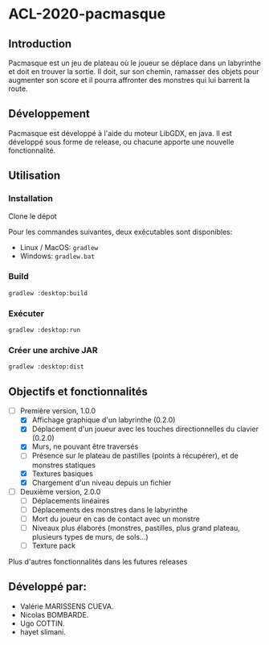 # ACL-2020-pacmasque

## Introduction

Pacmasque est un jeu de plateau où le joueur se déplace dans un labyrinthe et 
doit en trouver la sortie. Il doit, sur son chemin, ramasser des objets pour 
augmenter son score et il pourra affronter des monstres qui lui barrent la 
route.

## Développement

Pacmasque est développé à l'aide du moteur LibGDX, en java. Il est développé 
sous forme de release, ou chacune apporte une nouvelle fonctionnalité.

## Utilisation

### Installation
Clone le dépot

Pour les commandes suivantes, deux exécutables sont disponibles:
- Linux / MacOS: `gradlew`
- Windows: `gradlew.bat`

### Build

`gradlew :desktop:build`

### Exécuter

`gradlew :desktop:run`

### Créer une archive JAR

`gradlew :desktop:dist`

## Objectifs et fonctionnalités

- [ ] Première version, 1.0.0
    - [x] Affichage graphique d'un labyrinthe (0.2.0)
    - [x] Déplacement d'un joueur avec les touches directionnelles du clavier (0.2.0)
    - [x] Murs, ne pouvant être traversés
    - [ ] Présence sur le plateau de pastilles (points à récupérer), et de 
    monstres statiques
    - [x] Textures basiques
    - [x] Chargement d'un niveau depuis un fichier

- [ ] Deuxième version, 2.0.0
    - [ ] Déplacements linéaires
    - [ ] Déplacements des monstres dans le labyrinthe
    - [ ] Mort du joueur en cas de contact avec un monstre
    - [ ] Niveaux plus élaborés (monstres, pastilles, plus grand plateau, plusieurs types de murs, de sols…)
    - [ ] Texture pack
    
Plus d'autres fonctionnalités dans les futures releases

## Développé par:
- Valérie MARISSENS CUEVA.  
- Nicolas BOMBARDE.  
- Ugo COTTIN.  
- hayet slimani.